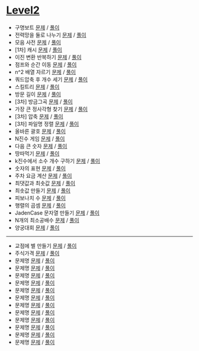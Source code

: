 # [Level2](./Lv2/)
- 구명보트 [문제](https://programmers.co.kr/learn/courses/30/lessons/42885) / [풀이](https://github.com/gjTang/TIL/blob/main/Algorithm/coding-test/programmers/Lv2/boat.py)
- 전력망을 둘로 나누기 [문제](https://programmers.co.kr/learn/courses/30/lessons/86971) / [풀이](https://github.com/gjTang/TIL/blob/main/Algorithm/coding-test/programmers/Lv2/split_power.py)
- 모음 사전 [문제](https://programmers.co.kr/learn/courses/30/lessons/84512) / [풀이](https://github.com/gjTang/TIL/blob/main/Algorithm/coding-test/programmers/Lv2/vowel_dictionary.py)
- [1차] 캐시 [문제](https://programmers.co.kr/learn/courses/30/lessons/17680) / [풀이](https://github.com/gjTang/TIL/blob/main/Algorithm/coding-test/programmers/Lv2/cash.py)
- 이진 변환 반복하기 [문제](https://programmers.co.kr/learn/courses/30/lessons/70129) / [풀이](https://github.com/gjTang/TIL/blob/main/Algorithm/coding-test/programmers/Lv2/repeat_binary.py)
- 점프와 순간 이동 [문제](https://programmers.co.kr/learn/courses/30/lessons/12980) / [풀이](https://github.com/gjTang/TIL/blob/main/Algorithm/coding-test/programmers/Lv2/jump_teleport.py)
- n^2 배열 자르기 [문제](https://programmers.co.kr/learn/courses/30/lessons/87390) / [풀이](https://github.com/gjTang/TIL/blob/main/Algorithm/coding-test/programmers/Lv2/nsquare_arr.py)
- 쿼드압축 후 개수 세기 [문제](https://programmers.co.kr/learn/courses/30/lessons/68936) / [풀이](https://github.com/gjTang/TIL/blob/main/Algorithm/coding-test/programmers/Lv2/quad_compress.py)  
- 스킬트리 [문제](https://programmers.co.kr/learn/courses/30/lessons/49993) / [풀이](https://github.com/gjTang/TIL/blob/main/Algorithm/coding-test/programmers/Lv2/skill_tree.py)
- 방문 길이 [문제](https://programmers.co.kr/learn/courses/30/lessons/49994) / [풀이](https://github.com/gjTang/TIL/blob/main/Algorithm/coding-test/programmers/Lv2/door_length.py)
- [3차] 방금그곡 [문제](https://programmers.co.kr/learn/courses/30/lessons/17683) / [풀이](https://github.com/gjTang/TIL/blob/main/Algorithm/coding-test/programmers/Lv2/that_song.py)
- 가장 큰 정사각형 찾기 [문제](https://programmers.co.kr/learn/courses/30/lessons/12905) / [풀이](https://github.com/gjTang/TIL/blob/main/Algorithm/coding-test/programmers/Lv2/big_square.py)
- [3차] 압축 [문제](https://programmers.co.kr/learn/courses/30/lessons/17684) / [풀이](https://github.com/gjTang/TIL/blob/main/Algorithm/coding-test/programmers/Lv2/compression.py)
- [3차] 파일명 정렬 [문제](https://programmers.co.kr/learn/courses/30/lessons/17686) / [풀이](https://github.com/gjTang/TIL/blob/main/Algorithm/coding-test/programmers/Lv2/file_nm_sort.py)
- 올바른 괄호 [문제](https://programmers.co.kr/learn/courses/30/lessons/12909) / [풀이](https://github.com/gjTang/TIL/blob/main/Algorithm/coding-test/programmers/Lv2/right_bracket.py)
- N진수 게임 [문제](https://programmers.co.kr/learn/courses/30/lessons/17687) / [풀이](https://github.com/gjTang/TIL/blob/main/Algorithm/coding-test/programmers/Lv2/n_game.py)
- 다음 큰 숫자 [문제](https://programmers.co.kr/learn/courses/30/lessons/12911) / [풀이](https://github.com/gjTang/TIL/blob/main/Algorithm/coding-test/programmers/Lv2/next_bignum.py)
- 땅따먹기 [문제](https://programmers.co.kr/learn/courses/30/lessons/12913) / [풀이](https://github.com/gjTang/TIL/blob/main/Algorithm/coding-test/programmers/Lv2/get_land.py)
- k진수에서 소수 개수 구하기 [문제](https://programmers.co.kr/learn/courses/30/lessons/92335?language=python3) / [풀이](https://github.com/gjTang/TIL/blob/main/Algorithm/coding-test/programmers/Lv2/k_decimal.py)
- 숫자의 표현 [문제](https://programmers.co.kr/learn/courses/30/lessons/12924) / [풀이](https://github.com/gjTang/TIL/blob/main/Algorithm/coding-test/programmers/Lv2/digit_expression.py)
- 주차 요금 계산 [문제](https://programmers.co.kr/learn/courses/30/lessons/92341?language=python3) / [풀이](https://github.com/gjTang/TIL/blob/main/Algorithm/coding-test/programmers/Lv2/parking.py)
- 최댓값과 최솟값 [문제](https://programmers.co.kr/learn/courses/30/lessons/12939) / [풀이](https://github.com/gjTang/TIL/blob/main/Algorithm/coding-test/programmers/Lv2/max_min.py)
- 최솟값 만들기 [문제](https://programmers.co.kr/learn/courses/30/lessons/12941) / [풀이](https://github.com/gjTang/TIL/blob/main/Algorithm/coding-test/programmers/Lv2/make_minimum.py)
- 피보나치 수 [문제](https://programmers.co.kr/learn/courses/30/lessons/12945) / [풀이](https://github.com/gjTang/TIL/blob/main/Algorithm/coding-test/programmers/Lv2/fibonacci.py)
- 행렬의 곱셈 [문제](https://programmers.co.kr/learn/courses/30/lessons/12949) / [풀이](https://github.com/gjTang/TIL/blob/main/Algorithm/coding-test/programmers/Lv2/matrix_multiply.py)
- JadenCase 문자열 만들기 [문제](https://programmers.co.kr/learn/courses/30/lessons/12951) / [풀이](https://github.com/gjTang/TIL/blob/main/Algorithm/coding-test/programmers/Lv2/jaden_case.py)
- N개의 최소공배수 [문제](https://programmers.co.kr/learn/courses/30/lessons/12953) / [풀이](https://github.com/gjTang/TIL/blob/main/Algorithm/coding-test/programmers/Lv2/n_lcd.py)
- 양궁대회 [문제](https://programmers.co.kr/learn/courses/30/lessons/92342?language=python3) / [풀이](https://github.com/gjTang/TIL/blob/main/Algorithm/coding-test/programmers/Lv2/archery.py)
-----
- 교점에 별 만들기 [문제](https://programmers.co.kr/learn/courses/30/lessons/87377) / [풀이](https://github.com/gjTang/TIL/blob/main/Algorithm/coding-test/programmers/Lv2/star_at_vertex.py)
- 주식가격 [문제](https://programmers.co.kr/learn/courses/30/lessons/42584) / [풀이](https://github.com/gjTang/TIL/blob/main/Algorithm/coding-test/programmers/Lv2/)
- 문제명 [문제]() / [풀이](https://github.com/gjTang/TIL/blob/main/Algorithm/coding-test/programmers/Lv2/)
- 문제명 [문제]() / [풀이](https://github.com/gjTang/TIL/blob/main/Algorithm/coding-test/programmers/Lv2/)
- 문제명 [문제]() / [풀이](https://github.com/gjTang/TIL/blob/main/Algorithm/coding-test/programmers/Lv2/)
- 문제명 [문제]() / [풀이](https://github.com/gjTang/TIL/blob/main/Algorithm/coding-test/programmers/Lv2/)
- 문제명 [문제]() / [풀이](https://github.com/gjTang/TIL/blob/main/Algorithm/coding-test/programmers/Lv2/)
- 문제명 [문제]() / [풀이](https://github.com/gjTang/TIL/blob/main/Algorithm/coding-test/programmers/Lv2/)
- 문제명 [문제]() / [풀이](https://github.com/gjTang/TIL/blob/main/Algorithm/coding-test/programmers/Lv2/)
- 문제명 [문제]() / [풀이](https://github.com/gjTang/TIL/blob/main/Algorithm/coding-test/programmers/Lv2/)
- 문제명 [문제]() / [풀이](https://github.com/gjTang/TIL/blob/main/Algorithm/coding-test/programmers/Lv2/)
- 문제명 [문제]() / [풀이](https://github.com/gjTang/TIL/blob/main/Algorithm/coding-test/programmers/Lv2/)
- 문제명 [문제]() / [풀이](https://github.com/gjTang/TIL/blob/main/Algorithm/coding-test/programmers/Lv2/)
- 문제명 [문제]() / [풀이](https://github.com/gjTang/TIL/blob/main/Algorithm/coding-test/programmers/Lv2/)

